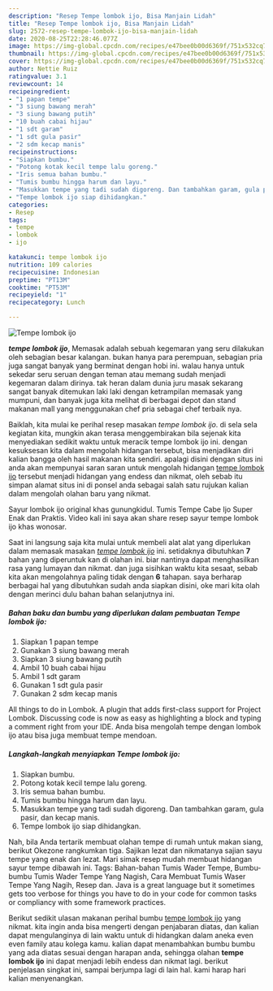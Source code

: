 ```yaml
---
description: "Resep Tempe lombok ijo, Bisa Manjain Lidah"
title: "Resep Tempe lombok ijo, Bisa Manjain Lidah"
slug: 2572-resep-tempe-lombok-ijo-bisa-manjain-lidah
date: 2020-08-25T22:28:46.077Z
image: https://img-global.cpcdn.com/recipes/e47bee0b00d6369f/751x532cq70/tempe-lombok-ijo-foto-resep-utama.jpg
thumbnail: https://img-global.cpcdn.com/recipes/e47bee0b00d6369f/751x532cq70/tempe-lombok-ijo-foto-resep-utama.jpg
cover: https://img-global.cpcdn.com/recipes/e47bee0b00d6369f/751x532cq70/tempe-lombok-ijo-foto-resep-utama.jpg
author: Nettie Ruiz
ratingvalue: 3.1
reviewcount: 14
recipeingredient:
- "1 papan tempe"
- "3 siung bawang merah"
- "3 siung bawang putih"
- "10 buah cabai hijau"
- "1 sdt garam"
- "1 sdt gula pasir"
- "2 sdm kecap manis"
recipeinstructions:
- "Siapkan bumbu."
- "Potong kotak kecil tempe lalu goreng."
- "Iris semua bahan bumbu."
- "Tumis bumbu hingga harum dan layu."
- "Masukkan tempe yang tadi sudah digoreng. Dan tambahkan garam, gula pasir, dan kecap manis."
- "Tempe lombok ijo siap dihidangkan."
categories:
- Resep
tags:
- tempe
- lombok
- ijo

katakunci: tempe lombok ijo 
nutrition: 109 calories
recipecuisine: Indonesian
preptime: "PT13M"
cooktime: "PT53M"
recipeyield: "1"
recipecategory: Lunch

---
```



![Tempe lombok ijo](https://img-global.cpcdn.com/recipes/e47bee0b00d6369f/751x532cq70/tempe-lombok-ijo-foto-resep-utama.jpg)

<b><i>tempe lombok ijo</i></b>, Memasak adalah sebuah kegemaran yang seru dilakukan oleh sebagian besar kalangan. bukan hanya para perempuan, sebagian pria juga sangat banyak yang berminat dengan hobi ini. walau hanya untuk sekedar seru seruan dengan teman atau memang sudah menjadi kegemaran dalam dirinya. tak heran dalam dunia juru masak sekarang sangat banyak ditemukan laki laki dengan ketrampilan memasak yang mumpuni, dan banyak juga kita melihat di berbagai depot dan stand makanan mall yang menggunakan chef pria sebagai chef terbaik nya.

Baiklah, kita mulai ke perihal resep masakan <i>tempe lombok ijo</i>. di sela sela kegiatan kita, mungkin akan terasa menggembirakan bila sejenak kita menyediakan sedikit waktu untuk meracik tempe lombok ijo ini. dengan kesuksesan kita dalam mengolah hidangan tersebut, bisa menjadikan diri kalian bangga oleh hasil makanan kita sendiri. apalagi disini dengan situs ini anda akan mempunyai saran saran untuk mengolah hidangan <u>tempe lombok ijo</u> tersebut menjadi hidangan yang endess dan nikmat, oleh sebab itu simpan alamat situs ini di ponsel anda sebagai salah satu rujukan kalian dalam mengolah olahan baru yang nikmat.

Sayur lombok ijo original khas gunungkidul. Tumis Tempe Cabe Ijo Super Enak dan Praktis. Video kali ini saya akan share resep sayur tempe lombok ijo khas wonosar.


Saat ini langsung saja kita mulai untuk membeli alat alat yang diperlukan dalam memasak masakan <u><i>tempe lombok ijo</i></u> ini. setidaknya dibutuhkan <b>7</b> bahan yang diperuntuk kan di olahan ini. biar nantinya dapat menghasilkan rasa yang lumayan dan nikmat. dan juga sisihkan waktu kita sesaat, sebab kita akan mengolahnya paling tidak dengan <b>6</b> tahapan. saya berharap berbagai hal yang dibutuhkan sudah anda siapkan disini, oke mari kita olah dengan merinci dulu bahan bahan selanjutnya ini.

<!--inarticleads1-->

##### Bahan baku dan bumbu yang diperlukan dalam pembuatan Tempe lombok ijo:

1. Siapkan 1 papan tempe
1. Gunakan 3 siung bawang merah
1. Siapkan 3 siung bawang putih
1. Ambil 10 buah cabai hijau
1. Ambil 1 sdt garam
1. Gunakan 1 sdt gula pasir
1. Gunakan 2 sdm kecap manis


All things to do in Lombok. A plugin that adds first-class support for Project Lombok. Discussing code is now as easy as highlighting a block and typing a comment right from your IDE. Anda bisa mengolah tempe dengan lombok ijo atau bisa juga membuat tempe mendoan. 

<!--inarticleads2-->

##### Langkah-langkah menyiapkan Tempe lombok ijo:

1. Siapkan bumbu.
1. Potong kotak kecil tempe lalu goreng.
1. Iris semua bahan bumbu.
1. Tumis bumbu hingga harum dan layu.
1. Masukkan tempe yang tadi sudah digoreng. Dan tambahkan garam, gula pasir, dan kecap manis.
1. Tempe lombok ijo siap dihidangkan.


Nah, bila Anda tertarik membuat olahan tempe di rumah untuk makan siang, berikut Okezone rangkumkan tiga. Sajikan lezat dan nikmatanya sajian sayu tempe yang enak dan lezat. Mari simak resep mudah membuat hidangan sayur tempe dibawah ini. Tags: Bahan-bahan Tumis Wader Tempe, Bumbu-bumbu Tumis Wader Tempe Yang Nagish, Cara Membuat Tumis Waser Tempe Yang Nagih, Resep dan. Java is a great language but it sometimes gets too verbose for things you have to do in your code for common tasks or compliancy with some framework practices. 

Berikut sedikit ulasan makanan perihal bumbu <u>tempe lombok ijo</u> yang nikmat. kita ingin anda bisa mengerti dengan penjabaran diatas, dan kalian dapat mengulanginya di lain waktu untuk di hidangkan dalam aneka even even family atau kolega kamu. kalian dapat menambahkan bumbu bumbu yang ada diatas sesuai dengan harapan anda, sehingga olahan <b>tempe lombok ijo</b> ini dapat menjadi lebih endess dan nikmat lagi. berikut penjelasan singkat ini, sampai berjumpa lagi di lain hal. kami harap hari kalian menyenangkan.
